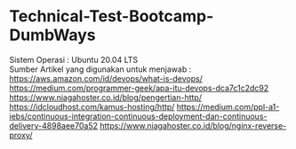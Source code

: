 # Technical-Test-Bootcamp-DumbWays

Sistem Operasi                                : Ubuntu 20.04 LTS  
Sumber Artikel yang digunakan untuk menjawab  : 
https://aws.amazon.com/id/devops/what-is-devops/
https://medium.com/programmer-geek/apa-itu-devops-dca7c1c2dc92
https://www.niagahoster.co.id/blog/pengertian-http/
https://idcloudhost.com/kamus-hosting/http/
https://medium.com/ppl-a1-iebs/continuous-integration-continuous-deployment-dan-continuous-delivery-4898aee70a52
https://www.niagahoster.co.id/blog/nginx-reverse-proxy/

